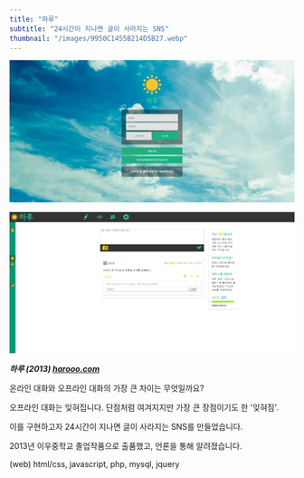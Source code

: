 ```yaml
---
title: "하루"
subtitle: "24시간이 지나면 글이 사라지는 SNS"
thumbnail: "/images/9950C1455B214D5B27.webp"
---
```


![](/images/9950C1455B214D5B27.webp)

![](/images/46553442-75598800-c918-11e8-859b-35d70b56d9de.webp)

_**하루 (2013) [harooo.com](https://harooo.com/harooo/)**_

온라인 대화와 오프라인 대화의 가장 큰 차이는 무엇일까요?

오프라인 대화는 잊혀집니다. 단점처럼 여겨지지만 가장 큰 장점이기도 한 '잊혀짐'.

이를 구현하고자 24시간이 지나면 글이 사라지는 SNS를 만들었습니다.

2013년 이우중학교 졸업작품으로 출품했고, 언론을 통해 알려졌습니다.

(web) html/css, javascript, php, mysql, jquery
